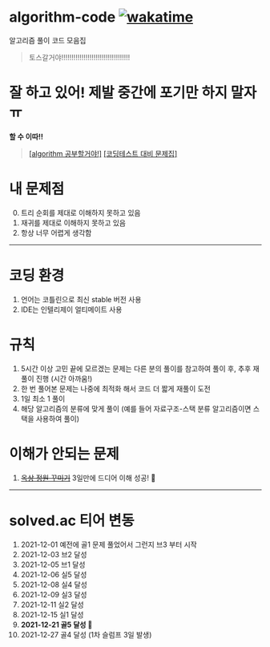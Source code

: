 # algorithm-code [![wakatime](https://wakatime.com/badge/user/2da851dd-14d7-47dd-821a-7d902e52c1c2/project/eae5055e-49e5-4009-8695-c4571e4e1f90.svg)](https://wakatime.com/badge/user/2da851dd-14d7-47dd-821a-7d902e52c1c2/project/eae5055e-49e5-4009-8695-c4571e4e1f90)

알고리즘 풀이 코드 모음집

> 토스갈거야!!!!!!!!!!!!!!!!!!!!!!!!!!!!!!!!!!

# 잘 하고 있어! 제발 중간에 포기만 하지 말자 ㅠ

**할 수 이따!!**

> [[algorithm 공부할거야!]](https://github.com/jisungbin/algorithm-study) [[코딩테스트 대비 문제집]](https://github.com/jisungbin/baekjoon)

# 내 문제점

0. 트리 순회를 제대로 이해하지 못하고 있음
1. 재귀를 제대로 이해하지 못하고 있음
2. 항상 너무 어렵게 생각함

---

# 코딩 환경

1. 언어는 코틀린으로 최신 stable 버전 사용
2. IDE는 인텔리제이 얼티메이트 사용

# 규칙

1. 5시간 이상 고민 끝에 모르겠는 문제는 다른 분의 풀이를 참고하여 풀이 후, 추후 재풀이 진행 (시간 아까움!)
2. 한 번 풀어본 문제는 나중에 최적화 해서 코드 더 짧게 재풀이 도전
3. 1일 최소 1 풀이
4. 해당 알고리즘의 분류에 맞게 풀이 (예를 들어 자료구조-스택 분류 알고리즘이면 스택을 사용하여 풀이)

# 이해가 안되는 문제

1. [~~옥상 정원 꾸미기~~](https://www.acmicpc.net/problem/6198) 3일만에 드디어 이해 성공! 🥳

---

# solved.ac 티어 변동

1. 2021-12-01 예전에 골1 문제 풀었어서 그런지 브3 부터 시작
2. 2021-12-03 브2 달성
3. 2021-12-05 브1 달성
4. 2021-12-06 실5 달성
5. 2021-12-08 실4 달성
6. 2021-12-09 실3 달성
7. 2021-12-11 실2 달성
8. 2021-12-15 실1 달성
9. **2021-12-21 골5 달성 🥳**
10. 2021-12-27 골4 달성 (1차 슬럼프 3일 발생)
